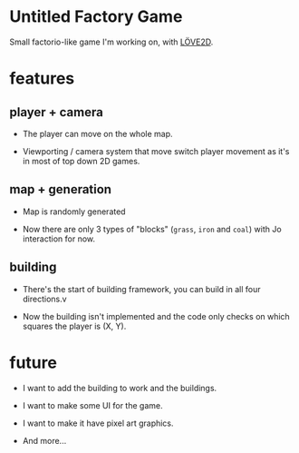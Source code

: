# Untitled Factory Game

Small factorio-like game I'm working on, with [LÖVE2D](https://www.love2d.org).

# features

## player + camera

- The player can move on the whole map.

- Viewporting / camera system that move switch player movement as it's in most of top down 2D games.

## map + generation

- Map is randomly generated

- Now there are only 3 types of "blocks" (`grass`, `iron` and `coal`) with Jo interaction for now.

## building

- There's the start of building framework, you can build in all four directions.v

- Now the building isn't implemented and the code only checks on which squares the player is (X, Y).

# future

- I want to add the building to work and the buildings.

- I want to make some UI for the game.

- I want to make it have pixel art graphics.

- And more...
